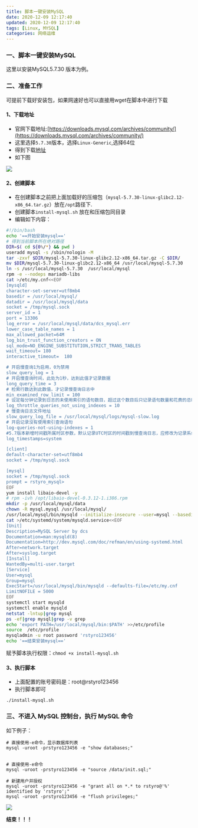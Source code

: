 ```yaml
---
title: 脚本一键安装MySQL
date: 2020-12-09 12:17:40
updated: 2020-12-09 12:17:40
tags: [Linux, MYSQL]
categories: 网络运维
---
```

### 一、脚本一键安装MySQL
这里以安装MySQL5.7.30 版本为例。

### 二、准备工作
可提前下载好安装包，如果网速好也可以直接用wget在脚本中进行下载

#### 1、下载地址
+ 官网下载地址:[https://downloads.mysql.com/archives/community/](https://downloads.mysql.com/archives/community/)
+ 这里选择`5.7.30`版本，选择`Linux-Generic`,选择64位
+ 得到下载[地址](https://downloads.mysql.com/archives/get/p/23/file/mysql-5.7.30-linux-glibc2.12-x86_64.tar.gz)
+ 如下图

![](download.png)


#### 2、创建脚本
+ 在创建脚本之前把上面加载好的压缩包（`mysql-5.7.30-linux-glibc2.12-x86_64.tar.gz`）放在`/opt`路径下.
+ 创建脚本`install-mysql.sh` 放在和压缩包同目录
+ 编辑如下内容：

```bash
#!/bin/bash
echo '==开始安装mysql=='
# 得到当前脚本所在绝对路径
DIR=$( cd ${0%/*} && pwd )
useradd mysql -s /sbin/nologin -M
tar -zxvf $DIR/mysql-5.7.30-linux-glibc2.12-x86_64.tar.gz -C $DIR/
mv $DIR/mysql-5.7.30-linux-glibc2.12-x86_64 /usr/local/mysql-5.7.30
ln -s /usr/local/mysql-5.7.30  /usr/local/mysql
rpm -e --nodeps mariadb-libs
cat >/etc/my.cnf<<EOF
[mysqld]
character-set-server=utf8mb4
basedir = /usr/local/mysql/
datadir = /usr/local/mysql/data
socket = /tmp/mysql.sock
server_id = 1
port = 13306
log_error = /usr/local/mysql/data/dcs_mysql.err
lower_case_table_names = 1
max_allowed_packet=64M
log_bin_trust_function_creators = ON
sql_mode=NO_ENGINE_SUBSTITUTION,STRICT_TRANS_TABLES
wait_timeout= 180
interactive_timeout=  180

# 开启慢查询1为启用，0为禁用  
slow_query_log = 1
# 开启慢查询时间，此处为1秒，达到此值才记录数据
long_query_time = 3
# 检索行数达到此数值，才记录慢查询日志中
min_examined_row_limit = 100
# 设定每分钟记录到日志的未使用索引的语句数目，超过这个数目后只记录语句数量和花费的总时间
log_throttle_queries_not_using_indexes = 10
# 慢查询日志文件地址
slow_query_log_file = /usr/local/mysql/logs/mysql-slow.log
# 开启记录没有使用索引查询语句
log-queries-not-using-indexes = 1
#5.7版本新增时间戳所属时区参数，默认记录UTC时区的时间戳到慢查询日志，应修改为记录系统时区 
log_timestamps=system

[client]
default-character-set=utf8mb4
socket = /tmp/mysql.sock

[mysql]
socket = /tmp/mysql.sock
prompt = rstyro_mysql>
EOF
yum install libaio-devel -y
# rpm -ivh /opt/libaio-devel-0.3.12-1.i386.rpm
mkdir -p /usr/local/mysql/data
chown -R mysql.mysql /usr/local/mysql/
/usr/local/mysql/bin/mysqld --initialize-insecure --user=mysql --basedir=/usr/local/mysql/ --datadir=/usr/local/mysql/data
cat >/etc/systemd/system/mysqld.service<<EOF
[Unit]
Description=MySQL Server by dcs
Documentation=man:mysqld(8)
Documentation=http://dev.mysql.com/doc/refman/en/using-systemd.html
After=network.target
After=syslog.target
[Install]
WantedBy=multi-user.target
[Service]
User=mysql
Group=mysql
ExecStart=/usr/local/mysql/bin/mysqld --defaults-file=/etc/my.cnf
LimitNOFILE = 5000
EOF
systemctl start mysqld
systemctl enable mysqld
netstat -lntup|grep mysql
ps -ef|grep mysql|grep -v grep
echo 'export PATH=/usr/local/mysql/bin:$PATH' >>/etc/profile
source  /etc/profile
mysqladmin -u root password 'rstyro123456'
echo '==结束安装mysql=='
```

赋予脚本执行权限：`chmod +x install-mysql.sh`

#### 3、执行脚本
+ 上面配置的账号密码是：root@rstyro123456
+ 执行脚本即可
```
./install-mysql.sh
```
### 三、不进入 MySQL 控制台，执行 MySQL 命令
如下例子：
```
# 直接使用-e命令，显示数据库列表
mysql -uroot -prstyro123456 -e "show databases;"


# 直接使用-e命令
mysql -uroot -prstyro123456 -e "source /data/init.sql;"

# 新建用户并授权
mysql -uroot -prstyro123456 -e "grant all on *.* to rstyro@'%' identified by 'rstyro';"
mysql -uroot -prstyro123456 -e "flush privileges;"
```

![](mysql.png)

**结束！！！**